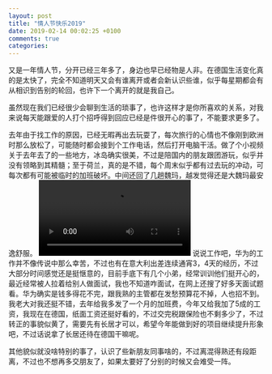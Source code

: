 ```yaml
---
layout: post
title: "情人节快乐2019"
date: 2019-02-14 00:02:25 +0100
comments: true
categories:
---
```

又是一年情人节，分开已经三年多了，身边也早已经物是人非。在德国生活变化真的是太快了，完全不知道明天又会有谁离开或者会新认识些谁，似乎每星期都会有从相识到告别的轮回，也许下一个离开的就是我自己。

虽然现在我们已经很少会聊到生活的琐事了，也许这样才是你所喜欢的关系，对我来说每天能跟爱的人打个招呼得到回应已经是件很开心的事了，不能要求更多了。

去年由于找工作的原因，已经无暇再出去玩耍了，每次旅行的心情也不像刚到欧洲时那么放松了，可能随时都会接到个工作电话，然后打开电脑干活。做了个小视频关于去年去了的一些地方，冰岛确实很美，不过是陪国内的朋友跟团游玩，似乎并没有领略到其精髓；至于荷兰，真的是不错，每个周末似乎都有过去玩的冲动，可每次都有可能被临时的加班破坏。中间还回了几趟魏玛，越发觉得还是大魏玛最安逸舒服。
<video src="/videos/view.mp4"   controls="controls">
Your browser does not support the video tag.
</video>
说说工作吧，华为的工作并不像传说中那么幸苦，不过也有在意大利出差连续通宵3，4天的经历，不过大部分时间感觉还是挺惬意的，目前手底下有几个小弟，经常训训他们挺开心的，最近经常被人拉着给别人做面试，我也不知道咋面试，在网上还搜了好多天面试题看。华为确实是钱多得花不完，跟我熟的主管都在发愁预算花不掉，人也招不到。我老大对我还挺不错，去年给我多发了一个月的加班费，今年又给我加了5成的工资，我现在在德国，纸面工资还挺好看的，不过交完税跟保险也不剩多少了，不过转正的事貌似黄了，需要先有长居才可以，希望今年能做到好的项目继续提升形象吧，不过话说拿了长居还待在德国干嘛呢。

其他貌似就没啥特别的事了，认识了些新朋友同事啥的，不过离混得熟还有段距离，不过也不想再多交朋友了，如果太要好了分别的时候又会难受一阵。
